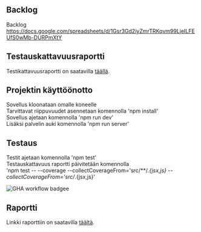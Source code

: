 ## Backlog

Backlog
https://docs.google.com/spreadsheets/d/1Gsr3Gd2iyZmrTRKqvm99LjeILFEUfS0wMb-DURPmXtY   

## Testauskattavuusraportti

Testikattavuusraportti on saatavilla [täällä](https://emiliarantonen.github.io/miniprojekti/coverage/lcov-report/index.html).   

## Projektin käyttöönotto

Sovellus kloonataan omalle koneelle   
Tarvittavat riippuvuudet asennetaan komennolla 'npm install'   
Sovellus ajetaan komennolla 'npm run dev'    
Lisäksi palvelin auki komennolla 'npm run server'

## Testaus

Testit ajetaan komennolla 'npm test'   
Testauskattavuus raportti päivitetään komennolla   
'npm test -- --coverage --collectCoverageFrom='src/**/*.{jsx,js} --collectCoverageFrom='src/*.{jsx,js}'

![GHA workflow badgee](https://github.com/emiliarantonen/miniprojekti/workflows/CI/badge.svg)

## Raportti

Linkki raporttiin on saatavilla [täältä](https://docs.google.com/document/d/1mZ5GOVSmoDhhYIUPLqW1Q2tnCRpM3boQfzdAPppOw1Q/edit?usp=sharing).
